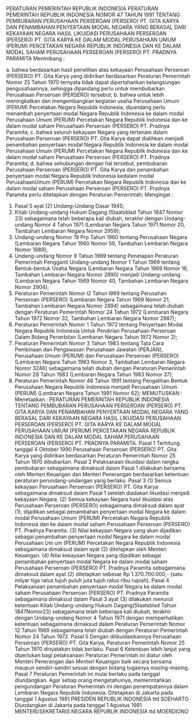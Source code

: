  PERATURAN PEMERINTAH REPUBLIK INDONESIA PERATURAN PEMERINTAH REPUBLIK INDONESIA NOMOR 47 TAHUN 1991 TENTANG PEMBUBARAN PERUSAHAAN PERSEROAN (PERSERO) PT. GITA KARYA DAN PENAMBAHAN PENYERTAAN MODAL NEGARA YANG BERASAL DARI KEKAYAAN NEGARA HASIL LIKUIDASI PERUSAHAAN PERSEROAN (PERSERO) PT. GITA KARYA KE DALAM MODAL PERUSAHAAN UMUM (PERUM) PERCETAKAN NEGARA REPUBLIK INDONESIA DAN KE DALAM MODAL SAHAM PERUSAHAAN PERSEROAN (PERSERO) PT. PRADNYA PARAMITA
Menimbang :

a. bahwa berdasarkan hasil penelitian atas kekayaan Perusahaan Perseroan (PERSERO) PT. Gita Karya yang didirikan berdasarkan Peraturan Pemerintah Nomor 25 Tahun 1970 ternyata tidak dapat dipertahankan kelangsungan pengusahaannya, sehingga dipandang perlu untuk membubarkan Perusahaan Perseroan (PERSERO) tersebut;
b. bahwa untuk lebih meningkatkan dan mengembangkan kegiatan usaha Perusahaan Umum (PERUM) Percetakan Negara Republik Indonesia, dipandang perlu menambah penyertaan modal Negara Republik Indonesia ke dalam modal Perusahaan Umum (PERUM) Percetakan Negara Republik Indonesia dan ke dalam modal saham Perusahaan Perseroan (PERSERO) PT. Pradnya Paramita;
c. bahwa seluruh kekayaan Negara yang tertanam dalam Perusahaan Perseroan (PERSERO) PT. Gita Karya dapat dialihkan menjadi penambahan penyertaan modal Negara Republik Indonesia ke dalam modal Perusahaan Umum (PERUM) Percetakan Negara Republik Indonesia dan ke dalam modal saham Perusahaan Perseroan (PERSERO) PT. Pradnya Paramita;
d. bahwa sehubungan dengan hal tersebut, pembubaran Perusahaan Perseroan (PERSERO) PT. Gita Karya dan penambahan penyertaan modal Negara Republik Indonesia kedalam modal PerusahaanUmum (PERUM) Percetakan Negara Republik Indonesia dan ke dalam modal saham Perusahaan Perseroan (PERSERO) PT. Pradnya Paramita perlu ditetapkan dengan Peraturan Pemerintah;
Mengingat :

1. Pasal 5 ayat (2) Undang-Undang Dasar 1945;
2. Kitab Undang-undang Hukum Dagang (Staatsblad Tahun 1847 Nomor 23) sebagaimana telah beberapa kali diubah, terakhir dengan Undang- undang Nomor 4 Tahun 1971 (Lembaran Negara Tahun 1971 Nomor 20, Tambahan Lembaran Negara Nomor 2959);
3. Undang-undang Nomor 19 Prp Tahun 1960 tentang Perusahaan Negara (Lembaran Negara Tahun 1960 Nomor 59, Tambahan Lembaran Negara Nomor 1989);
4. Undang-undang Nomor 9 Tahun 1969 tentang Penetapan Peraturan Pemerintah Pengganti Undang-undang Nomor 1 Tahun 1969 tentang Bentuk-bentuk Usaha Negara (Lembaran Negara Tahun 1969 Nomor 16, Tambahan Lembaran Negara Nomor 2890) menjadi Undang-undang (Lembaran Negara Tahun 1969 Nomor 40, Tambahan Lembaran Negara Nomor 2904);
5. Peraturan Pemerintah Nomor l2 Tahun l969 tentang Perusahan Perseroan (PERSERO) (Lembaran Negara Tahun 1969 Nomor 21, Tambahan Lembaran Negara Nomor 2894) sebagaimana telah diubah dengan Peraturan Pemerintah Nomor 24 Tahun 1972 (Lembaran Negara Tahun 1972 Nomor 32, Tambahan Lembaran Negara Nomor 2987);
6. Peraturan Pemerintah Nomor 1 Tahun 1972 tentang Penyertaan Modal Negara Republik Indonesia Untuk Pendirian Perusahaan Perseroan Dalam Bidang Penerbitan (Lembaran Negara Tahun 1972 Nomor 2);
7. Peraturan Pemerintah Nomor 3 Tahun 1983 tentang Tata Cara Pembinaan dan Pengawasan Perusahaan Jawatan (PERJAN), Perusahaan Umum (PERUM) dan Perusahaan Perseroan (PERSERO) (Lembaran Negara Tahun 1983 Nomor 3, Tambahan Lembaran Negara Nomor 3246) sebagaimana telah diubah dengan Peraturan Pemerintah Nomor 28 Tahun 1983 (Lembaran Negara Tahun 1983 Nomor 37);
8. Peraturan Pemerintah Nomor 46 Tahun 1991 tentang Pengalihan Bentuk Perusahaan Negara Republik Indonesia menjadi Perusahaan Umum (PERUM) (Lembaran Negara Tahun 1991 Nomor 62);
MEMUTUSKAN :
 Menetapkan : PERATURAN PEMERINTAH REPUBLIK INDONESIA TENTANG PEMBUBARAN PERUSAHAAN PERSEROAN (PERSERO) PT. GITA KARYA DAN PENAMBAHAN PENYERTAAN MODAL NEGARA YANG BERASAL DARI KEKAYAAN NEGARA HASIL LIKUIDASI PERUSAHAAN PERSEROAN (PERSERO) PT. GITA KARYA KE DALAM MODAL PERUSAHAAN UMUM (PERUM) PERCETAKAN NEGARA REPUBLIK INDONESIA DAN KE DALAM MODAL SAHAM PERUSAHAAN PERSEROAN (PERSERO) PT. PRADNYA PARAMITA.
Pasal 1
Terhitung tanggal 4 Oktober 1990 Perusahaan Perseroan (PERSERO) PT. Gita Karya yang didirikan berdasarkan Peraturan Pemerintah Nomor 25 Tahun 1970 dibubarkan.
Pasal 2
Pelaksanaan likuidasi dalam rangka pembubaran sebagaimana dimaksud dalam Pasal 1 dilakukan bersama oleh Menteri Keuangan dan Menteri Penerangan berdasarkan ketentuan peraturan perundang-undangan yang berlaku.
Pasal 3
(1) Semua kekayaan Perusahaan Perseroan (PERSERO) PT. Gita Karya sebagaimana dimaksud dalam Pasal 1 setelah diadakan likuidasi menjadi kekayaan Negara.
(2) Semua kekayaan Negara hasil likuidasi atas Perusahaan Perseroan (PERSERO) sebagaimana dimaksud dalam ayat (1), dijadikan sebagai penambahan penyertaan modal Negara ke dalam modal Perusahaan Umum (PERUM) Percetakan Negara Republik Indonesia dan ke dalam modal saham Perusahaan Perseroan (PERSERO) PT. Pradnya Paramita.
(3) Nilai kekayaan Negara yang akan dijadikan sebagai penambahan penyertaan modal Negara ke dalam modal Perusahaan Um um (PERUM) Percetakan Negara Republik Indonesia sebagaimana dimaksud dalam ayat (2) ditetapkan oleh Menteri Keuangan.
(4) Nilai kekayaan Negara yang dijadikan sebagai penambahan penyertaan modal Negara ke dalam modal saham Perusahaan Perseroan (PERSERO) PT. Pradnya Paramita sebagaimana dimaksud dalam ayat (2) ditetapkan sebesar Rp 1.370.700.000,- (satu milyar tiga ratus tujuh puluh juta tujuh ratus ribu rupiah).
Pasal 4
Pelaksanaan penambahan penyertaan modal Negara ke dalam modal saham Perusahaan Perseroan (PERSERO) PT. Pradnya Paramita sebagaimana dimaksud dalam Pasal 3 ayat (3) dilakukan menurut ketentuan Kitab Undang-undang Hukum Dagang(Staatsblad Tahun 1847Nomor23) sebagaimana telah beberapa kali diubah, terakhir dengan Undang-undang Nomor 4 Tahun 1971 dengan memperhatikan ketentuan sebagaimana dimaksud dalam Peraturan Pemerintah Nomor 12 Tahun 1969 sebagaimana telah diubah dengan Peraturan Pemerintah Nomor 24 Tahun 1972.
Pasal 5
Dengan dilikuidasikannya Perusahaan Perseroan (PERSERO) PT. Gita Karya, Peraturan Pemerintah Nomor 25 Tahun 1970 dinyatakan tidak berlaku.
Pasal 6
Ketentuan lebih lanjut yang diperlukan bagi pelaksanaan Peraturan Pemerintah ini diatur oleh Menteri Penerangan dan Menteri Keuangan baik secara bersama maupun sendiri-sendiri sesuai dengan bidang tugasnya masing-masing.
Pasal 7
Peraturan Pemerintah ini mulai berlaku pada tanggal diundangkan.
Agar setiap orang mengetahuinya, memerintahkan pengundangan Peraturan Pemerintah ini dengan penempatannya dalam Lembaran Negara Republik Indonesia. Ditetapkan di Jakarta pada tanggal 1 Agustus 1991 PRESIDEN REPUBLIK INDONESIA ttd SOEHARTO Diundangkan di Jakarta pada tanggal 1 Agustus 1991 MENTERI/SEKRETARIS NEGARA REPUBLIK INDONESIA ttd MOERDIONO